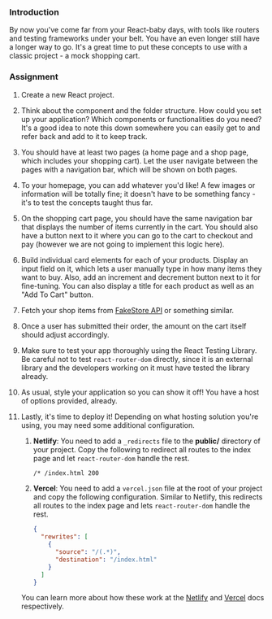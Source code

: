### Introduction

By now you've come far from your React-baby days, with tools like routers and testing frameworks under your belt. You have an even longer still have a longer way to go. It's a great time to put these concepts to use with a classic project - a mock shopping cart.

### Assignment

<div class="lesson-content__panel" markdown="1">

1.  Create a new React project.
2.  Think about the component and the folder structure. How could you set up your application? Which components or functionalities do you need? It's a good idea to note this down somewhere you can easily get to and refer back and add to it to keep track.
3.  You should have at least two pages (a home page and a shop page, which includes your shopping cart). Let the user navigate between the pages with a navigation bar, which will be shown on both pages.
4.  To your homepage, you can add whatever you'd like! A few images or information will be totally fine; it doesn't have to be something fancy - it's to test the concepts taught thus far.
5.  On the shopping cart page, you should have the same navigation bar that displays the number of items currently in the cart. You should also have a button next to it where you can go to the cart to checkout and pay (however we are not going to implement this logic here).
6.  Build individual card elements for each of your products. Display an input field on it, which lets a user manually type in how many items they want to buy. Also, add an increment and decrement button next to it for fine-tuning. You can also display a title for each product as well as an "Add To Cart" button.
7.  Fetch your shop items from [FakeStore API](https://fakestoreapi.com) or something similar.
8.  Once a user has submitted their order, the amount on the cart itself should adjust accordingly.
9.  Make sure to test your app thoroughly using the React Testing Library. Be careful not to test `react-router-dom` directly, since it is an external library and the developers working on it must have tested the library already.
10. As usual, style your application so you can show it off! You have a host of options provided, already.
11. Lastly, it's time to deploy it! Depending on what hosting solution you're using, you may need some additional configuration.

    1.  **Netlify**: You need to add a `_redirects` file to the **public/** directory of your project. Copy the following to redirect all routes to the index page and let `react-router-dom` handle the rest.

        ~~~txt
        /* /index.html 200
        ~~~

    2.  **Vercel**: You need to add a `vercel.json` file at the root of your project and copy the following configuration. Similar to Netlify, this redirects all routes to the index page and lets `react-router-dom` handle the rest.

        ~~~json
        {
          "rewrites": [
            {
              "source": "/(.*)",
              "destination": "/index.html"
            }
          ]
        }
        ~~~

    You can learn more about how these work at the [Netlify](https://docs.netlify.com/routing/redirects/) and [Vercel](https://vercel.com/docs/frameworks/vite#using-vite-to-make-spas) docs respectively.

</div>
